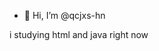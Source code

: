- 👋 Hi, I’m @qcjxs-hn

<!---
qcjxs-hn/qcjxs-hn is a ✨ special ✨ repository because its `README.md` (this file) appears on your GitHub profile.
You can click the Preview link to take a look at your changes.
--->
i studying html and java right now
